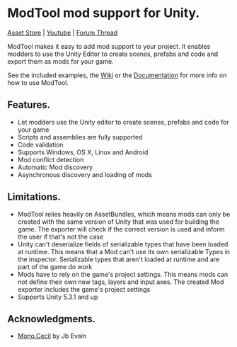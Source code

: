 # ModTool mod support for Unity.

<a href="http://u3d.as/Diq">Asset Store</a>  | <a href="https://www.youtube.com/watch?v=9w_WlBPtclg">Youtube</a> | <a href="https://forum.unity3d.com/threads/modtool-mod-support-for-unity.442185/">Forum Thread</a>

ModTool makes it easy to add mod support to your project. It enables modders to use the Unity Editor to create scenes, prefabs and code and export them as mods for your game.

See the included examples, the [Wiki](https://github.com/Hello-Meow/ModTool/wiki) or the [Documentation](http://hellomeow.net/modtool/documentation) for more info on how to use ModTool.

## Features.

- Let modders use the Unity editor to create scenes, prefabs and code for your game
- Scripts and assemblies are fully supported
- Code validation
- Supports Windows, OS X, Linux and Android
- Mod conflict detection
- Automatic Mod discovery
- Asynchronous discovery and loading of mods

## Limitations.

- ModTool relies heavily on AssetBundles, which means mods can only be created with the same version of Unity that was used for building the game. The exporter will check if the correct version is used and inform the user if that's not the case
- Unity can't deserialize fields of serializable types that have been loaded at runtime. This means that a Mod can't use its own serializable Types in the inspector. Serializable types that aren't loaded at runtime and are part of the game do work
- Mods have to rely on the game's project settings. This means mods can not define their own new tags, layers and input axes. The created Mod exporter includes the game's project settings
- Supports Unity 5.3.1 and up

## Acknowledgments.

- [Mono.Cecil](https://github.com/jbevain/cecil) by Jb Evain
